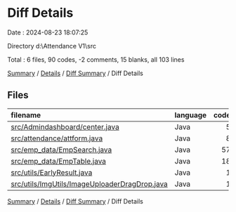 # Diff Details

Date : 2024-08-23 18:07:25

Directory d:\\Attendance V1\\src

Total : 6 files,  90 codes, -2 comments, 15 blanks, all 103 lines

[Summary](results.md) / [Details](details.md) / [Diff Summary](diff.md) / Diff Details

## Files
| filename | language | code | comment | blank | total |
| :--- | :--- | ---: | ---: | ---: | ---: |
| [src/Admindashboard/center.java](/src/Admindashboard/center.java) | Java | 5 | 0 | 0 | 5 |
| [src/attendance/attform.java](/src/attendance/attform.java) | Java | 8 | 0 | 0 | 8 |
| [src/emp_data/EmpSearch.java](/src/emp_data/EmpSearch.java) | Java | 57 | 6 | 9 | 72 |
| [src/emp_data/EmpTable.java](/src/emp_data/EmpTable.java) | Java | 18 | -8 | 6 | 16 |
| [src/utils/EarlyResult.java](/src/utils/EarlyResult.java) | Java | 1 | 0 | 0 | 1 |
| [src/utils/ImgUtils/ImageUploaderDragDrop.java](/src/utils/ImgUtils/ImageUploaderDragDrop.java) | Java | 1 | 0 | 0 | 1 |

[Summary](results.md) / [Details](details.md) / [Diff Summary](diff.md) / Diff Details